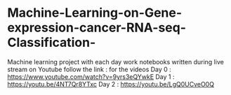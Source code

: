 # Machine-Learning-on-Gene-expression-cancer-RNA-seq-Classification-
Machine learning project with each day work notebooks written during live stream on Youtube
follow the link : for the videos 
Day 0 : https://www.youtube.com/watch?v=9yrs3eQYwkE 
Day 1 : https://youtu.be/4NT7Qr8YTxc
Day 2 : https://youtu.be/LgQ0UCveO0Q

